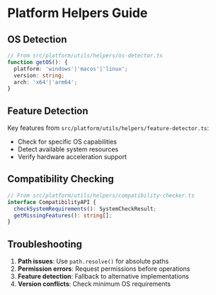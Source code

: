 # Platform Helpers Guide

## OS Detection
```typescript
// From src/platform/utils/helpers/os-detector.ts
function getOS(): {
  platform: 'windows'|'macos'|'linux';
  version: string;
  arch: 'x64'|'arm64';
}
```

## Feature Detection
Key features from `src/platform/utils/helpers/feature-detector.ts`:
- Check for specific OS capabilities
- Detect available system resources
- Verify hardware acceleration support

## Compatibility Checking
```typescript
// From src/platform/utils/helpers/compatibility-checker.ts
interface CompatibilityAPI {
  checkSystemRequirements(): SystemCheckResult;
  getMissingFeatures(): string[];
}
```

## Troubleshooting
1. **Path issues**: Use `path.resolve()` for absolute paths
2. **Permission errors**: Request permissions before operations
3. **Feature detection**: Fallback to alternative implementations
4. **Version conflicts**: Check minimum OS requirements